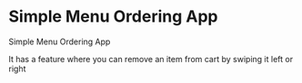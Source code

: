 # Simple Menu Ordering App

Simple Menu Ordering App

It has a feature where you can remove an item from cart by swiping it left or right
